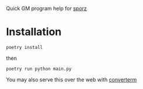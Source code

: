 Quick GM program help for [sporz](http://www.sporz.fr/)

# Installation
```
poetry install
```

then

```
poetry run python main.py
```

You may also serve this over the web with [converterm](https://github.com/joy-void-joy/converterm/tree/master)


